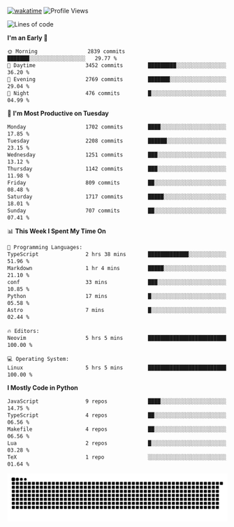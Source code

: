 [![wakatime](https://wakatime.com/badge/user/b920b284-3cde-4cd4-b72e-f7f22d050b16.svg)](https://wakatime.com/@b920b284-3cde-4cd4-b72e-f7f22d050b16)
![Profile Views](http://img.shields.io/badge/Profile%20Views-4586-blue)
<!--START_SECTION:waka-->
![Lines of code](https://img.shields.io/badge/From%20Hello%20World%20I%27ve%20Written-7.3%20million%20lines%20of%20code-blue)

**I'm an Early 🐤** 

```text
🌞 Morning                2839 commits        ███████░░░░░░░░░░░░░░░░░░   29.77 % 
🌆 Daytime                3452 commits        █████████░░░░░░░░░░░░░░░░   36.20 % 
🌃 Evening                2769 commits        ███████░░░░░░░░░░░░░░░░░░   29.04 % 
🌙 Night                  476 commits         █░░░░░░░░░░░░░░░░░░░░░░░░   04.99 % 
```
📅 **I'm Most Productive on Tuesday** 

```text
Monday                   1702 commits        ████░░░░░░░░░░░░░░░░░░░░░   17.85 % 
Tuesday                  2208 commits        ██████░░░░░░░░░░░░░░░░░░░   23.15 % 
Wednesday                1251 commits        ███░░░░░░░░░░░░░░░░░░░░░░   13.12 % 
Thursday                 1142 commits        ███░░░░░░░░░░░░░░░░░░░░░░   11.98 % 
Friday                   809 commits         ██░░░░░░░░░░░░░░░░░░░░░░░   08.48 % 
Saturday                 1717 commits        █████░░░░░░░░░░░░░░░░░░░░   18.01 % 
Sunday                   707 commits         ██░░░░░░░░░░░░░░░░░░░░░░░   07.41 % 
```


📊 **This Week I Spent My Time On** 

```text
💬 Programming Languages: 
TypeScript               2 hrs 38 mins       █████████████░░░░░░░░░░░░   51.96 % 
Markdown                 1 hr 4 mins         █████░░░░░░░░░░░░░░░░░░░░   21.10 % 
conf                     33 mins             ███░░░░░░░░░░░░░░░░░░░░░░   10.85 % 
Python                   17 mins             █░░░░░░░░░░░░░░░░░░░░░░░░   05.58 % 
Astro                    7 mins              █░░░░░░░░░░░░░░░░░░░░░░░░   02.44 % 

🔥 Editors: 
Neovim                   5 hrs 5 mins        █████████████████████████   100.00 % 

💻 Operating System: 
Linux                    5 hrs 5 mins        █████████████████████████   100.00 % 
```

**I Mostly Code in Python** 

```text
JavaScript               9 repos             ████░░░░░░░░░░░░░░░░░░░░░   14.75 % 
TypeScript               4 repos             ██░░░░░░░░░░░░░░░░░░░░░░░   06.56 % 
Makefile                 4 repos             ██░░░░░░░░░░░░░░░░░░░░░░░   06.56 % 
Lua                      2 repos             █░░░░░░░░░░░░░░░░░░░░░░░░   03.28 % 
TeX                      1 repo              ░░░░░░░░░░░░░░░░░░░░░░░░░   01.64 % 
```




<!--END_SECTION:waka-->
![Snake animation](https://raw.githubusercontent.com/timmypidashev/timmypidashev/main/commits.svg)
